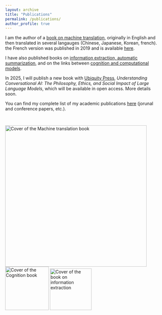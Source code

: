 ```yaml
---
layout: archive
title: "Publications"
permalink: /publications/
author_profile: true
---
```


I am the author of a [book on machine translation](https://mitpress.mit.edu/9780262534215/machine-translation/), originally in English and then translated in several langauges (Chinese, Japanese, Korean, french). the French version was published in 2019 and is available [here](https://www.odilejacob.fr/catalogue/sciences/informatique/babel-20_9782738148490.php). 

I have also published books on [information extraction, automatic summarization](https://link.springer.com/book/10.1007/978-3-642-28569-1), and on the links between [cognition and computational models](https://www.cambridge.org/core/books/language-cognition-and-computational-models/90CC7DBA6CADB1FE361266D311CB4413). 

In 2025, I will publish a new book with [Ubiquity Press](https://ubiquitypress.com/), *Understanding Conversational AI: The Philosophy, Ethics, and Social Impact of Large Language Models*, which will be available in open access. More details soon.

You can find my complete list of my academic publications [here](https://cv.hal.science/thierry-poibeau) (jorunal and conference papers, etc.).

  

<BR>
       
<img src="https://tpoibeau.github.io/images/mt-poib-ch.png" alt="Cover of the Machine translation book" width="455"/>  <img src="https://tpoibeau.github.io/images/poib-cup.png" alt="Cover of the Cognition book" width="140"/>   <img src="https://tpoibeau.github.io/images/IE-springer.png" alt="Cover of the book on information extraction" width="134"/>

